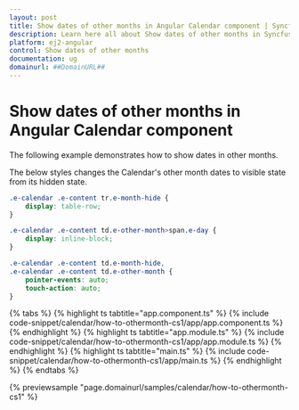 ```yaml
---
layout: post
title: Show dates of other months in Angular Calendar component | Syncfusion
description: Learn here all about Show dates of other months in Syncfusion Angular Calendar component of Syncfusion Essential JS 2 and more.
platform: ej2-angular
control: Show dates of other months 
documentation: ug
domainurl: ##DomainURL##
---
```


# Show dates of other months in Angular Calendar component

The following example demonstrates how to show dates in other months.

The below styles changes the Calendar's other month dates to visible state from its hidden state.

```css
.e-calendar .e-content tr.e-month-hide {
    display: table-row;
}

.e-calendar .e-content td.e-other-month>span.e-day {
    display: inline-block;
}

.e-calendar .e-content td.e-month-hide,
.e-calendar .e-content td.e-other-month {
    pointer-events: auto;
    touch-action: auto;
}
```

{% tabs %}
{% highlight ts tabtitle="app.component.ts" %}
{% include code-snippet/calendar/how-to-othermonth-cs1/app/app.component.ts %}
{% endhighlight %}
{% highlight ts tabtitle="app.module.ts" %}
{% include code-snippet/calendar/how-to-othermonth-cs1/app/app.module.ts %}
{% endhighlight %}
{% highlight ts tabtitle="main.ts" %}
{% include code-snippet/calendar/how-to-othermonth-cs1/app/main.ts %}
{% endhighlight %}
{% endtabs %}
  
{% previewsample "page.domainurl/samples/calendar/how-to-othermonth-cs1" %}